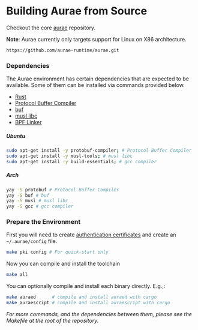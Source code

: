 # Building Aurae from Source

Checkout the core [aurae](https://github.com/aurae-runtime/aurae) repository.

**Note**: Aurae currently only targets support for Linux on X86 architecture.

```bash 
https://github.com/aurae-runtime/aurae.git
```

### Dependencies

The Aurae environment has certain dependencies that are expected to be available. Some of them can be installed via
commands provided below.

- [Rust](https://rustup.rs)
- [Protocol Buffer Compiler](https://grpc.io/docs/protoc-installation/)
- [buf](https://docs.buf.build/installation)
- [musl libc](https://musl.libc.org)
- [BPF Linker](https://github.com/aya-rs/bpf-linker)


##### Ubuntu

```bash
sudo apt-get install -y protobuf-compiler; # Protocol Buffer Compiler
sudo apt-get install -y musl-tools; # musl libc
sudo apt-get install -y build-essentials; # gcc compiler
```

##### Arch

```bash
yay -S protobuf # Protocol Buffer Compiler
yay -S buf # buf
yay -S musl # musl libc 
yay -S gcc # gcc compiler
```

### Prepare the Environment

First you will need to create [authentication certificates](/certs) and create an `~/.aurae/config` file.

```bash 
make pki config # For quick-start only
```

Now you can compile and install the toolchain

```bash 
make all
```

You can optionally compile and install each binary directly. E.g.,:

```bash 
make auraed      # compile and install auraed with cargo
make auraescript # compile and install auraescript with cargo
```

*For more commands, and the dependencies between them, please see the Makefile at the root of the repository.*